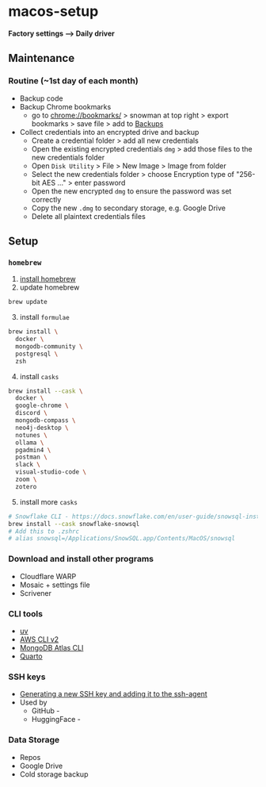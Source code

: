 # macos-setup
**Factory settings --> Daily driver**

## Maintenance
### Routine (~1st day of each month)
- Backup code
- Backup Chrome bookmarks
  - go to [chrome://bookmarks/](chrome://bookmarks/) > snowman at top right > export bookmarks > save file > add to [Backups](https://drive.google.com/drive/u/0/folders/1ZPrKNiOxw9zRAG6sz0WC9L2u2Um3CaLq)
- Collect credentials into an encrypted drive and backup
  - Create a credential folder > add all new credentials
  - Open the existing encrypted credentials `dmg` > add those files to the new credentials folder
  - Open `Disk Utility` > File > New Image > Image from folder
  - Select the new credentials folder > choose Encryption type of "256-bit AES ..." > enter password
  - Open the new encrypted `dmg` to ensure the password was set correctly
  - Copy the new `.dmg` to secondary storage, e.g. Google Drive
  - Delete all plaintext credentials files

## Setup

### `homebrew`
1. [install homebrew](https://brew.sh/)
2. update homebrew
```sh
brew update
```
3. install `formulae`
```sh
brew install \
  docker \
  mongodb-community \
  postgresql \
  zsh
```
4. install `casks`
```sh
brew install --cask \
  docker \
  google-chrome \
  discord \
  mongodb-compass \
  neo4j-desktop \
  notunes \
  ollama \
  pgadmin4 \
  postman \
  slack \
  visual-studio-code \
  zoom \
  zotero
```
5. install more `casks`
```sh
# Snowflake CLI - https://docs.snowflake.com/en/user-guide/snowsql-install-config
brew install --cask snowflake-snowsql
# Add this to .zshrc
# alias snowsql=/Applications/SnowSQL.app/Contents/MacOS/snowsql
```

### Download and install other programs
- Cloudflare WARP
- Mosaic + settings file
- Scrivener
 
### CLI tools
- [uv](https://docs.astral.sh/uv/)
- [AWS CLI v2](https://docs.aws.amazon.com/cli/latest/userguide/getting-started-install.html)
- [MongoDB Atlas CLI](https://www.mongodb.com/docs/atlas/cli/current/install-atlas-cli/)
- [Quarto](https://quarto.org/docs/get-started/)



### SSH keys
- [Generating a new SSH key and adding it to the ssh-agent](https://docs.github.com/en/authentication/connecting-to-github-with-ssh/generating-a-new-ssh-key-and-adding-it-to-the-ssh-agent)
- Used by
  - GitHub - 
  - HuggingFace - 

### Data Storage
- Repos
- Google Drive
- Cold storage backup


